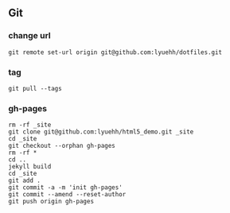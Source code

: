 ## Git

### change url
`git remote set-url origin git@github.com:lyuehh/dotfiles.git`

### tag

`git pull --tags`

### gh-pages

```
rm -rf _site
git clone git@github.com:lyuehh/html5_demo.git _site
cd _site
git checkout --orphan gh-pages
rm -rf *
cd ..
jekyll build
cd _site
git add .
git commit -a -m 'init gh-pages'
git commit --amend --reset-author
git push origin gh-pages

```
